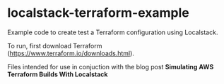 # localstack-terraform-example

Example code to create test a Terraform configuration using Localstack.

To run, first download Terraform (https://www.terraform.io/downloads.html). 

Files intended for use in conjuction with the blog post **Simulating AWS Terraform Builds With Localstack**
